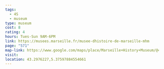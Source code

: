 ```yaml
---
tags:
  - 4S
  - museum
type: museum
cost: 8
rating: 4
hours: Tues-Sun 9AM-6PM
link: https://musees.marseille.fr/musee-dhistoire-de-marseille-mhm
page: "571"
map-link: https://www.google.com/maps/place/Marseille+History+Museum/@43.2977949,5.372908,17z/data=!3m2!4b1!5s0x12c9c0be54e87aa5:0x7edf0a3ad5be6a2c!4m6!3m5!1s0x12c9c08c0bb6e193:0xbfd3d200e532894a!8m2!3d43.297791!4d5.3754829!16s%2Fm%2F02qlqf2?entry=ttu&g_ep=EgoyMDI0MTAwNy4xIKXMDSoASAFQAw%3D%3D
visit: 
location: 43.2976227,5.37597884554661
---
```

